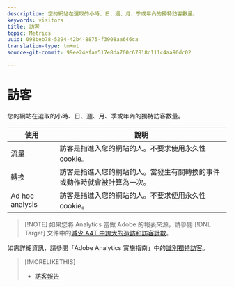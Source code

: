 ```yaml
---
description: 您的網站在選取的小時、日、週、月、季或年內的獨特訪客數量。
keywords: visitors
title: 訪客
topic: Metrics
uuid: 098beb78-5294-42b4-8875-f3908aa646ca
translation-type: tm+mt
source-git-commit: 99ee24efaa517e8da700c67818c111c4aa90dc02

---
```



# 訪客

您的網站在選取的小時、日、週、月、季或年內的獨特訪客數量。

| 使用 | 說明 |
|---|---|
| 流量 | 訪客是指進入您的網站的人。不要求使用永久性 cookie。 |
| 轉換 | 訪客是指進入您的網站的人。當發生有關轉換的事件或動作時就會被計算為一次。 |
| Ad hoc analysis | 訪客是指進入您的網站的人。不要求使用永久性 cookie。 |

> [!NOTE] 如果您將 Analytics 當做 Adobe 的報表來源，請參閱 [!DNL Target] 文件中的[減少 A4T 中誇大的造訪和訪客計數](https://marketing.adobe.com/resources/help/en_US/target/a4t/minimizing-inflated-visit-and-visitor-counts-a4t.html)。

如需詳細資訊，請參閱「Adobe Analytics 實施指南」中的[識別獨特訪客](https://marketing.adobe.com/resources/help/en_US/sc/implement/visid_overview.html)。

>[!MORELIKETHIS]
>
>* [訪客報告](/help/components/c-variables/dimensionslist/reports-visitors.md)

